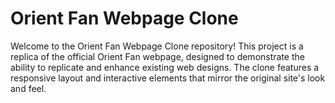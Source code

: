 # Orient Fan Webpage Clone

Welcome to the Orient Fan Webpage Clone repository! This project is a replica of the official Orient Fan webpage, designed to demonstrate the ability to replicate and enhance existing web designs. The clone features a responsive layout and interactive elements that mirror the original site's look and feel.
